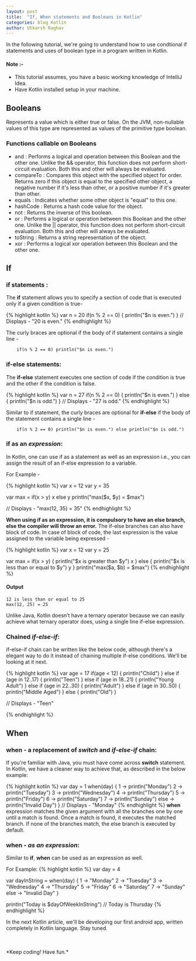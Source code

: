 ```yaml
---
layout: post
title:  "If, When statements and Booleans in Kotlin"
categories: blog Kotlin
author: Utkarsh Raghav
---
```


In the following tutorial, we're going to understand how to use condtional if statements and uses of boolean type in a program written in Kotlin.

#### Note :-<br>

-   This tutorial assumes, you have a basic working knowledge of IntelliJ Idea.
-   Have Kotlin installed setup in your machine.

## Booleans

Represents a value which is either true or false. On the JVM, non-nullable values of this type are represented as values of the primitive type boolean.

### Functions callable on Booleans

-   and : Performs a logical and operation between this Boolean and the other one. Unlike the && operator, this function does not perform short-circuit evaluation. Both this and other will always be evaluated.
-   compareTo : Compares this object with the specified object for order. Returns zero if this object is equal to the specified other object, a negative number if it's less than other, or a positive number if it's greater than other.
-   equals : Indicates whether some other object is "equal" to this one.
-   hashCode : Returns a hash code value for the object.
-   not : Returns the inverse of this boolean.
-   or : Performs a logical or operation between this Boolean and the other one. Unlike the \|\| operator, this function does not perform short-circuit evaluation. Both this and other will always be evaluated.
-   toString : Returns a string representation of the object.
-   xor : Performs a logical xor operation between this Boolean and the other one.

## If

### if statements :

The **if** statement allows you to specify a section of code that is executed only if a given condition is true-

{% highlight kotlin %}
    var n = 20
    if(n % 2 == 0) {
    	println("$n is even.")
    }
    // Displays - "20 is even."
{% endhighlight %}

The curly braces are optional if the body of if statement contains a single line -
```
    if(n % 2 == 0) println("$n is even.")
```

### if-else statements:
The **if-else** statement executes one section of code if the condition is true and the other if the condition is false.

{% highlight kotlin %}
    var n = 27
    if(n % 2 == 0) {
    	println("$n is even.")
    } else {
      println("$n is odd.")
    }
    // Displays - "27 is odd."
{% endhighlight %}

Similar to if statement, the curly braces are optional for **if-else** if the body of the statement contains a single line -
```
    if(n % 2 == 0) println("$n is even.") else println("$n is odd.")
```
### if as an *expression*:
In Kotlin, one can use if as a statement as well as an expression i.e., you can assign the result of an if-else expression to a variable.

For Example -

{% highlight kotlin %}
  var x = 12
  var y = 35

  var max = if(x > y) x else y
  println("max($x, $y) = $max")

  // Displays - "max(12, 35) = 35"
{% endhighlight %}

**When using if as an expression, it is compulsory to have an else branch, else the compiler will throw an error.**
The if-else branches can also have block of code. In case of block of code, the last expression is the value assigned to the variable being expressed -

{% highlight kotlin %}
  var x = 12
  var y = 25

  var max = if(x > y) {
      println("$x is greater than $y")
      x
  } else {
      println("$x is less than or equal to $y")
      y
  }
  println("max($a, $b) = $max")
{% endhighlight %}

#### Output

```
12 is less than or equal to 25
max(12, 25) = 25
```

Unlike Java, Kotlin doesn’t have a ternary operator because we can easily achieve what ternary operator does, using a single line if-else expression.


### Chained *if-else-if*:
if-else-if chain can be written like the below code, although there's a elegant way to do it instead of chaining multiple if-else conditions. We'll be looking at it next.

{% highlight kotlin %}
  var age = 17
  if(age < 12) {
      println("Child")
  } else if (age in 12..17) {
      println("Teen")
  } else if (age in 18..21) {
      println("Young Adult")
  } else if (age in 22..30) {
      println("Adult")
  } else if (age in 30..50) {
      println("Middle Aged")
  } else {
      println("Old")
  }

// Displays - "Teen"

{% endhighlight %}


## When
### when - a replacement of *switch* and *if-else-if* chain:
If you're familiar with Java, you must have come across **switch** statement. In Kotlin, we have a cleaner way to achieve that, as described in the below example:

{% highlight kotlin %}
  var day = 1
  when(day) {
      1 -> println("Monday")
      2 -> println("Tuesday")
      3 -> println("Wednesday")
      4 -> println("Thursday")
      5 -> println("Friday")
      6 -> println("Saturday")
      7 -> println("Sunday")
      else -> println("Invalid Day")
  }
// Displays - "Monday"
{% endhighlight %}
**when** expression matches the given argument with all the branches one by one until a match is found. Once a match is found, it executes the matched branch. If none of the branches match, the else branch is executed by default.

### when - *as an expression*:
Similar to **if**, **when** can be used as an expression as well.

For Example:
{% highlight kotlin %}
  var day = 4

  var dayInString = when(day) {
      1 -> "Monday"
      2 -> "Tuesday"
      3 -> "Wednesday"
      4 -> "Thursday"
      5 -> "Friday"
      6 -> "Saturday"
      7 -> "Sunday"
      else -> "Invalid Day"
  }

  println("Today is $dayOfWeekInString")	// Today is Thursday
{% endhighlight %}

In the next Kotlin article, we'll be developing our first android app, written completely in Kotlin language.
Stay tuned.

<br/>
<br/>
*Keep coding! Have fun.*
